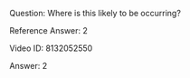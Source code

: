 Question: Where is this likely to be occurring?

Reference Answer: 2

Video ID: 8132052550

Answer: 2

